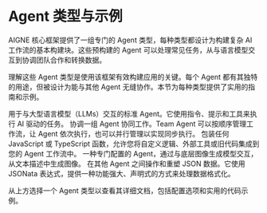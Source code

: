 # Agent 类型与示例

AIGNE 核心框架提供了一组专门的 Agent 类型，每种类型都设计为构建复杂 AI 工作流的基本构建块。这些预构建的 Agent 可以处理常见任务，从与语言模型交互到协调团队合作和转换数据。

理解这些 Agent 类型是使用该框架有效构建应用的关键。每个 Agent 都有其独特的用途，但被设计为能与其他 Agent 无缝协作。本节为每种类型提供了实用的指南和示例。

<x-cards data-columns="2">
  <x-card data-title="AI Agent" data-icon="lucide:bot" data-href="/developer-guide/agent-types-and-examples/ai-agent">
    用于与大型语言模型（LLMs）交互的标准 Agent。它使用指令、提示和工具来执行 AI 驱动的任务。
  </x-card>
  <x-card data-title="Team Agent" data-icon="lucide:users" data-href="/developer-guide/agent-types-and-examples/team-agent">
    协调一组 Agent 协同工作。Team Agent 可以按顺序管理工作流，让 Agent 依次执行，也可以并行管理以实现同步执行。
  </x-card>
  <x-card data-title="Function Agent" data-icon="lucide:code-2" data-href="/developer-guide/agent-types-and-examples/function-agent">
    包装任何 JavaScript 或 TypeScript 函数，允许您将自定义逻辑、外部工具或旧代码集成到您的 Agent 工作流中。
  </x-card>
  <x-card data-title="Image Agent" data-icon="lucide:image" data-href="/developer-guide/agent-types-and-examples/image-agent">
    一种专门配置的 Agent，通过与底层图像生成模型交互，从文本描述中生成图像。
  </x-card>
  <x-card data-title="Transform Agent" data-icon="lucide:git-merge" data-href="/developer-guide/agent-types-and-examples/transform-agent">
    在其他 Agent 之间操作和重塑 JSON 数据。它使用 JSONata 表达式，提供一种功能强大、声明式的方式来处理数据格式化。
  </x-card>
</x-cards>

从上方选择一个 Agent 类型以查看其详细文档，包括配置选项和实用的代码示例。